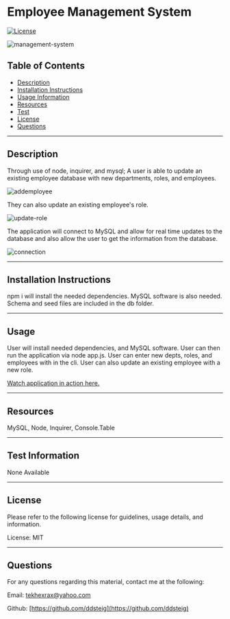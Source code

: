 
  
  # Employee Management System

  [![License](https://img.shields.io/badge/License-MIT-blue.svg)](https://opensource.org/licenses/MIT)

  ![management-system]()

  ## Table of Contents
  - [Description](#description)
  - [Installation Instructions](#install)
  - [Usage Information](#usage)
  - [Resources](#Resources)
  - [Test](#test)
  - [License](#license)
  - [Questions](#questions)
  
  <hr>
  
  ## Description <a name="description"></a>
  
  Through use of node, inquirer, and mysql; A user is able to update an existing employee database with new departments, roles, and employees.
  
  ![addemployee]()

  They can also update an existing employee's role. 
  
  ![update-role]() 
  
  The application will connect to MySQL and allow for real time updates to the database and also allow the user to get the information from the database.

  ![connection]()
  
  <hr>
  
  ## Installation Instructions <a name="install"></a>
  
  npm i will install the needed dependencies. MySQL software is also needed. Schema and seed files are included in the db folder.
  
  <hr>
  
  ## Usage <a name="usage"></a>
  
  User will install needed dependencies, and MySQL software. User can then run the application via node app.js. User can enter new depts, roles, and employees with in the cli. User can also update an existing employee with a new role.

  [Watch application in action here.](https://drive.google.com/file/d/1MJ6JOqCWNRGPgUfWfe-CkVlFFSU7eaN7/view?usp=sharing)
  
  <hr>
  
  ## Resources <a name="resources"></a>
  
  MySQL, Node, Inquirer, Console.Table
  
  <hr>
  
  ## Test Information <a name="test"></a>
  
  None Available
  
  <hr>
  
  ## License <a name="license"></a>
  
  Please refer to the following license for guidelines, usage details, and information.
  
  License: MIT
  
  <hr>
  
  ## Questions <a name="questions"></a>
  
  For any questions regarding this material, contact me at the following:
  
  Email: tekhexrax@yahoo.com
  
  Github: [https://github.com/ddsteig](https://github.com/ddsteig)
  
  